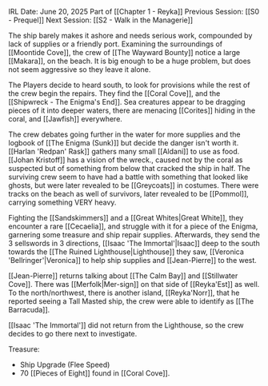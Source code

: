 IRL Date: June 20, 2025
Part of [[Chapter 1 - Reyka]]
Previous Session: [[S0 - Prequel]] Next Session: [[S2 - Walk in the Managerie]]

The ship barely makes it ashore and needs serious work, compounded by lack of supplies or a friendly port.    Examining the surroundings of [[Moontide Cove]], the crew of [[The Wayward Bounty]] notice a large [[Makara]], on the beach.  It is big enough to be a huge problem, but does not seem aggressive so they leave it alone.  

The Players decide to heard south, to look for provisions while the rest of the crew begin the repairs.  They find the [[Coral Cove]], and the [[Shipwreck - The Enigma's End]].  Sea creatures appear to be dragging pieces of it into deeper waters, there are menacing [[Corites]] hiding in the coral, and [[Jawfish]] everywhere.

The crew debates going further in the water for more supplies and the logbook of [[The Enigma (Sunk)]] but decide the danger isn't worth it.  [[Harlan 'Redpan' Rask]] gathers many small [[Aldani]] to use as food.  [[Johan Kristoff]] has a vision of the wreck., caused not by the coral as suspected but of something from below that cracked the ship in half.  The surviving crew seem to have had a battle with something that looked like ghosts, but were later revealed to be [[Greycoats]] in costumes.  There were tracks on the beach as well of survivors, later revealed to be [[Pommol]], carrying something VERY heavy.

Fighting the [[Sandskimmers]] and a [[Great Whites|Great White]], they encounter a rare [[Cecaelia]], and struggle with it for a piece of the Enigma, garnering some treasure and ship repair supplies.  Afterwards, they send the 3 sellswords in 3 directions, [[Isaac 'The Immortal'|Isaac]] deep to the south towards the [[The Ruined Lighthouse|Lighthouse]] they saw, [[Veronica 'Bellringer'|Veronica]] to help ship supplies and [[Jean-Pierre]] to the west.

[[Jean-Pierre]] returns talking about [[The Calm Bay]] and [[Stillwater Cove]].  There was [[Merfolk|Mer-sign]] on that side of [[Reyka'Est]] as well.  To the north/northwest, there is another island, [[Reyka'Norr]], that he reported seeing a Tall Masted ship, the crew were able to identify as [[The Barracuda]].

[[Isaac 'The Immortal']] did not return from the Lighthouse, so the crew decides to go there next to investigate.

Treasure:
- Ship Upgrade (Flee Speed)
- 70 [[Pieces of Eight]] found in [[Coral Cove]].